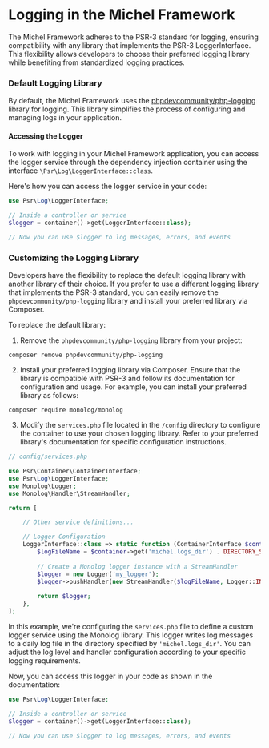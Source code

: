 # Logging in the Michel Framework

The Michel Framework adheres to the PSR-3 standard for logging, ensuring compatibility with any library that implements the PSR-3 LoggerInterface. This flexibility allows developers to choose their preferred logging library while benefiting from standardized logging practices.

### Default Logging Library

By default, the Michel Framework uses the [phpdevcommunity/php-logging](https://github.com/phpdevcommunity/php-logging) library for logging. This library simplifies the process of configuring and managing logs in your application.

#### Accessing the Logger

To work with logging in your Michel Framework application, you can access the logger service through the dependency injection container using the interface `\Psr\Log\LoggerInterface::class`.

Here's how you can access the logger service in your code:

```php
use Psr\Log\LoggerInterface;

// Inside a controller or service
$logger = container()->get(LoggerInterface::class);

// Now you can use $logger to log messages, errors, and events
```

### Customizing the Logging Library

Developers have the flexibility to replace the default logging library with another library of their choice. If you prefer to use a different logging library that implements the PSR-3 standard, you can easily remove the `phpdevcommunity/php-logging` library and install your preferred library via Composer.

To replace the default library:

1. Remove the `phpdevcommunity/php-logging` library from your project:
```
composer remove phpdevcommunity/php-logging
```

2. Install your preferred logging library via Composer. Ensure that the library is compatible with PSR-3 and follow its documentation for configuration and usage. For example, you can install your preferred library as follows:
```
composer require monolog/monolog
```

3. Modify the `services.php` file located in the `/config` directory to configure the container to use your chosen logging library. Refer to your preferred library's documentation for specific configuration instructions.

```php
// config/services.php

use Psr\Container\ContainerInterface;
use Psr\Log\LoggerInterface;
use Monolog\Logger;
use Monolog\Handler\StreamHandler;

return [

    // Other service definitions...

    // Logger Configuration
    LoggerInterface::class => static function (ContainerInterface $container) {
        $logFileName = $container->get('michel.logs_dir') . DIRECTORY_SEPARATOR . date('Y-m-d') . '.log';
        
        // Create a Monolog logger instance with a StreamHandler
        $logger = new Logger('my_logger');
        $logger->pushHandler(new StreamHandler($logFileName, Logger::INFO));
        
        return $logger;
    },
];
```

In this example, we're configuring the `services.php` file to define a custom logger service using the Monolog library. This logger writes log messages to a daily log file in the directory specified by `'michel.logs_dir'`. You can adjust the log level and handler configuration according to your specific logging requirements.

Now, you can access this logger in your code as shown in the documentation:

```php
use Psr\Log\LoggerInterface;

// Inside a controller or service
$logger = container()->get(LoggerInterface::class);

// Now you can use $logger to log messages, errors, and events
```



